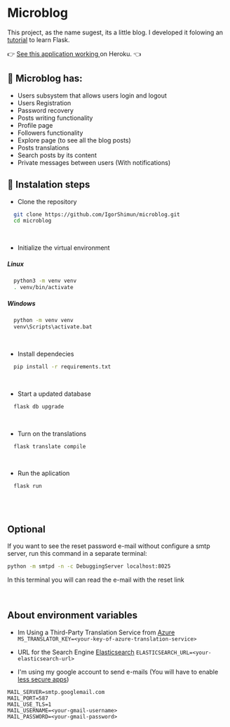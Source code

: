 # Microblog
This project, as the name sugest, its a little blog. 
I developed it folowing an <a href="https://blog.miguelgrinberg.com/post/the-flask-mega-tutorial-part-i-hello-world" target="_blank">tutorial</a> to learn Flask.

:point_right: <a href="https://microblog-byshimun.herokuapp.com/"> See this application working </a> on Heroku. :point_left:   

## :scroll: Microblog has:
* Users subsystem that allows users login and logout
* Users Registration
* Password recovery
* Posts writing functionality
* Profile page
* Followers functionality
* Explore page (to see all the blog posts)
* Posts translations
* Search posts by its content
* Private messages between users (With notifications)


## :hammer: Instalation steps

* Clone the repository
```bash
  git clone https://github.com/IgorShimun/microblog.git
  cd microblog
```

<br>

* Initialize the virtual environment
##### Linux
```bash
  python3 -m venv venv
  . venv/bin/activate
```
##### Windows
```bash
  python -m venv venv
  venv\Scripts\activate.bat
```
<br>

* Install dependecies
```bash
  pip install -r requirements.txt
```

<br>

* Start a updated database 
```bash
  flask db upgrade 
```

<br>

* Turn on the translations
```bash
  flask translate compile
```

<br>

* Run the aplication
```bash
  flask run
```

<br>
<br>

## Optional
If you want to see the reset password e-mail without configure a smtp server, 
run this command in a separate terminal: 
```bash
python -m smtpd -n -c DebuggingServer localhost:8025
```
In this terminal you will can read the e-mail with the reset link

<br>

## About environment variables
* Im Using a Third-Party Translation Service from <a href="https://azure.microsoft.com/" target="_blank">Azure</a>
```MS_TRANSLATOR_KEY=<your-key-of-azure-translation-service>```

* URL for the Search Engine <a href="https://www.elastic.co/" target="_blank">Elasticsearch</a>
```ELASTICSEARCH_URL=<your-elasticsearch-url>```

* I'm using my google account to send e-mails (You will have to enable <a href="https://myaccount.google.com/lesssecureapps" target="_blank">less secure apps</a>)
```
MAIL_SERVER=smtp.googlemail.com                          
MAIL_PORT=587                                             
MAIL_USE_TLS=1
MAIL_USERNAME=<your-gmail-username>
MAIL_PASSWORD=<your-gmail-password>
```
